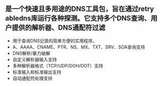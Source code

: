 ## 是一个快速且多用途的DNS工具包，旨在通过retry abledns库运行各种探测。它支持多个DNS查询、用户提供的解析器、DNS通配符过滤

* 用于查询DNS记录的简单方便的实用程序。
* A、AAAA、CNAME、PTR、NS、MX、TXT、SRV、SOA查询支持
* DNS解析/暴力破解
* 自定义解析器输入支持
* 多种解析器格式（TCP/UDP/DOH/DOT）支持
* 标准输入和标准输出支持
* 自动通配符处理支持

